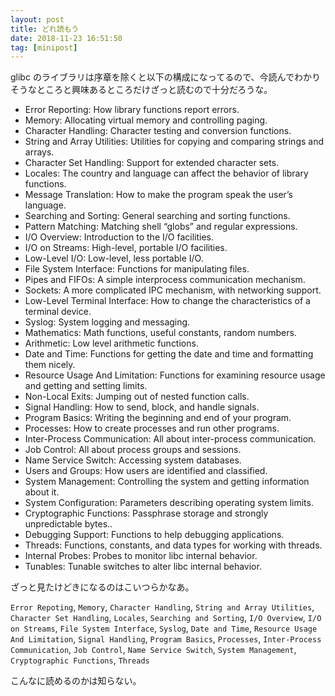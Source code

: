```yaml
---
layout: post
title: どれ読もう
date: 2018-11-23 16:51:50
tag: [minipost]
---
```


glibc のライブラリは序章を除くと以下の構成になってるので、今読んでわかりそうなところと興味あるところだけざっと読むので十分だろうな。

- Error Reporting: How library functions report errors.
- Memory: Allocating virtual memory and controlling paging.
- Character Handling: Character testing and conversion functions.
- String and Array Utilities: Utilities for copying and comparing strings and arrays.
- Character Set Handling: Support for extended character sets.
- Locales: The country and language can affect the behavior of library functions.
- Message Translation: How to make the program speak the user’s language.
- Searching and Sorting: General searching and sorting functions.
- Pattern Matching: Matching shell “globs” and regular expressions.
- I/O Overview: Introduction to the I/O facilities.
- I/O on Streams: High-level, portable I/O facilities.
- Low-Level I/O: Low-level, less portable I/O.
- File System Interface: Functions for manipulating files.
- Pipes and FIFOs: A simple interprocess communication mechanism.
- Sockets: A more complicated IPC mechanism, with networking support.
- Low-Level Terminal Interface: How to change the characteristics of a terminal device.
- Syslog: System logging and messaging.
- Mathematics: Math functions, useful constants, random numbers.
- Arithmetic: Low level arithmetic functions.
- Date and Time: Functions for getting the date and time and formatting them nicely.
- Resource Usage And Limitation: Functions for examining resource usage and getting and setting limits.
- Non-Local Exits: Jumping out of nested function calls.
- Signal Handling: How to send, block, and handle signals.
- Program Basics: Writing the beginning and end of your program.
- Processes: How to create processes and run other programs.
- Inter-Process Communication: All about inter-process communication.
- Job Control: All about process groups and sessions.
- Name Service Switch: Accessing system databases.
- Users and Groups: How users are identified and classified.
- System Management: Controlling the system and getting information about it.
- System Configuration: Parameters describing operating system limits.
- Cryptographic Functions: Passphrase storage and strongly unpredictable bytes..
- Debugging Support: Functions to help debugging applications.
- Threads: Functions, constants, and data types for working with threads.
- Internal Probes: Probes to monitor libc internal behavior.
- Tunables: Tunable switches to alter libc internal behavior.

ざっと見たけどきになるのはこいつらかなあ。

`Error Repoting`, `Memory`, `Character Handling`, `String and Array Utilities`, `Character Set Handling`, `Locales`, `Searching and Sorting`, `I/O Overview`, `I/O on Streams`, `File System Interface`, `Syslog`, `Date and Time`, `Resource Usage And Limitation`, `Signal Handling`, `Program Basics`, `Processes`, `Inter-Process Communication`, `Job Control`, `Name Service Switch`, `System Management`, `Cryptographic Functions`, `Threads`

こんなに読めるのかは知らない。
